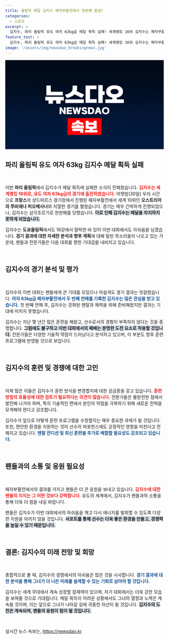 ```yaml
---
title: 올림픽 메달 김지수 패자부활전에서 한판패 발생!
categories:
  - 스포츠
excerpt: >
  김지수, 파리 올림픽 유도 여자 63kg급 메달 획득 실패! 세계랭킹 16위 김지수는 패자부활전에서 세계 10위에게 패하며 아쉬운 8강 탈락.
feature_text: >
  김지수, 파리 올림픽 유도 여자 63kg급 메달 획득 실패! 세계랭킹 16위 김지수는 패자부활전에서 세계 10위에게 패하며 아쉬운 8강 탈락.
image: '/assets/img/newsdao_breakingnews.jpg'
---
```


<p><img src="/assets/img/newsdao_breakingnews.jpg" alt="firstkoreanews 속보" /></p>

<h2 data-ke-size="size26">파리 올림픽 유도 여자 63kg 김지수 메달 획득 실패</h2>

<p data-ke-size="size16">&nbsp;</p>

<p>이번 <strong>파리 올림픽</strong>에서 김지수가 메달 획득에 실패한 소식이 전해졌습니다. <b><span style="color: #ee2323;">김지수는 세계랭킹 16위로, 유도 여자 63kg급의 경기에 출전하였습니다.</span></b> 어젯밤(30일) 우리 시간으로 <strong>프랑스</strong>의 샹드마르스 경기장에서 진행된 패자부활전에서 세계 10위인 <strong>오스트리아의 루비애나 피오베사나</strong>와 치열한 경기를 펼쳤습니다. 경기는 매우 긴박하게 진행되었으나, 김지수는 삼각조르기로 한판패를 당했습니다. <b><span style="background-color: #21538527;">이로 인해 김지수는 메달을 차지하지 못하게 되었습니다.</span></b> </p>

<p>김지수는 <strong>도쿄올림픽</strong>에서도 16강에서 탈락한 바 있어 이번 대회에서도 아쉬움을 남겼습니다. <strong>경기 결과에 대한 자세한 분석과 향후 계획</strong>에 대해 밀띤 목소리들이 나오고 있는 가운데, 팬들과 전문가들은 다음 대회를 향한 기대감을 내비치고 있습니다. </p>

<p data-ke-size="size16">&nbsp;</p>

<h2 data-ke-size="size26">김지수의 경기 분석 및 평가</h2>

<p data-ke-size="size16">&nbsp;</p>

<p>김지수의 이번 대회는 팬들에게 큰 기대를 모았으나 아쉽게도 경기 결과는 엇갈렸습니다. <b><span style="color: #1a5490;">여자 63kg급 패자부활전에서 두 번째 연패를 기록한 김지수는 많은 관심을 받고 있습니다.</span></b> 첫 번째 연패 후, 김지수는 강화된 멘탈과 체력을 위해 준비해왔지만 결과는 기대에 미치지 못했습니다. </p>

<p>김지수는 지난 몇 년간 많은 훈련을 해왔고, 선수로서의 경험이 부족하지 않다는 것을 증명합니다. <b><span style="background-color: #21538527;">그럼에도 불구하고 이번 대회에서의 패배는 분명한 도전 요소로 작용할 것입니다.</span></b> 전문가들은 다양한 기술적 약점이 드러났다고 분석하고 있으며, 이 부분도 향후 훈련 프로그램에 반영될 것으로 보입니다. </p>

<p data-ke-size="size16">&nbsp;</p>

<h2 data-ke-size="size26">김지수의 훈련 및 경쟁에 대한 고민</h2>

<p data-ke-size="size16">&nbsp;</p>

<p>이제 많은 이들은 김지수가 훈련 방식을 변경할지에 대한 궁금증을 갖고 있습니다. <b><span style="color: #ee2323;">훈련 방법의 효율성에 대한 검토가 필요하다는 의견이 많습니다.</span></b> 전문가들은 불완전한 점에서 발전해 나가야 하며, 특히 기술적인 면에서 본인의 약점을 극복하기 위해 새로운 전략을 모색해야 한다고 강조합니다. </p>

<p>김지수가 앞으로 어떻게 훈련 프로그램을 수정할지는 매우 중요한 과제가 될 것입니다. 또한, 편안한 환경을 지원하는 것이 선수의 퍼포먼스에도 긍정적인 영향을 미친다고 전해지고 있습니다. <b><span style="color: #1a5490;">멘탈 컨디션 및 최신 훈련을 추가로 배합할 필요성도 강조되고 있습니다.</span></b> </p>

<p data-ke-size="size16">&nbsp;</p>

<h2 data-ke-size="size26">팬들과의 소통 및 응원 필요성</h2>

<p data-ke-size="size16">&nbsp;</p>

<p>패자부활전에서의 결과를 가지고 팬들은 더 큰 응원을 보내고 있습니다. <b><span style="color: #ee2323;">김지수에 대한 팬들의 지지는 그 어떤 것보다 강력합니다.</span></b> 유도의 세계에서, 김지수가 팬들과의 소통을 통해 더욱 더 힘을 내길 바랍니다. </p>

<p>팬들은 김지수가 이번 대회에서의 아쉬움을 깨고 다시 에너지를 발휘할 수 있도록 다양한 지원을 아끼지 않을 것입니다. <b><span style="background-color: #21538527;">서포트를 통해 선수는 더욱 좋은 환경을 만들고, 경쟁력을 높일 수 있기 때문입니다.</span></b> </p>

<p data-ke-size="size16">&nbsp;</p>

<h2 data-ke-size="size26">결론: 김지수의 미래 전망 및 희망</h2>

<p data-ke-size="size16">&nbsp;</p>

<p>종합적으로 볼 때, 김지수의 경쟁에서의 아쉬움은 많은 것을 시사합니다. <b><span style="color: #1a5490;">경기 결과에 대한 분석을 통해 그녀가 더 나은 미래를 설계할 수 있는 기회로 삼아야 할 것입니다.</span></b> </p>

<p>김지수는 세계 무대에서 계속 성장할 잠재력이 있으며, 차기 대회에서는 더욱 강한 모습을 보여줄 것으로 기대됩니다. 메달 획득이 어려운 상황에서도 그녀의 열정과 노력은 계속될 것이며, 이는 앞으로 그녀가 나아갈 길에 귀중한 자산이 될 것입니다. <b><span style="background-color: #21538527;">김지수의 도전은 계속되며, 팬들의 응원이 힘이 될 것입니다.</span></b> </p>

<p data-ke-size="size16">&nbsp;</p>
실시간 뉴스 속보는, <a href="https://newsdao.kr" rel="dofollow">https://newsdao.kr</a>


